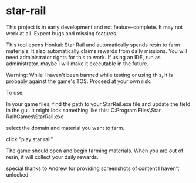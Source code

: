 ﻿# star-rail

This project is in early development and not feature-complete. It may not work at all. Expect bugs and missing features. 

This tool opens Honkai: Star Rail and automatically spends resin to farm materials. It also automatically claims rewards from daily missions. 
You will need administrator rights for this to work. If using an IDE, run as administrator. maybe I will make it executable in the future.

Warning: While I haven't been banned while testing or using this, it is probably against the game's TOS. Proceed at your own risk.

To use:

In your game files, find the path to your StarRail.exe file and update the field in the gui. It might look something like this: C:Program Files\Star Rail\Games\StarRail.exe

select the domain and material you want to farm. 

click "play star rail"

The game should open and begin farming materials. When you are out of resin, it will collect your daily rewards.

special thanks to Andrew for providing screenshots of content I haven't unlocked
